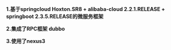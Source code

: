 **1.基于springcloud Hoxton.SR8 + alibaba-cloud 2.2.1.RELEASE + springboot 2.3.5.RELEASE的微服务框架**

**2.集成了RPC框架 dubbo**

**3.使用了nexus3**